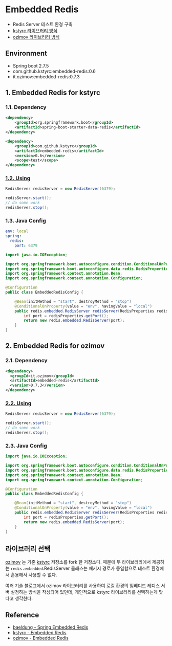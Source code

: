 # Embedded Redis

- Redis Server 테스트 환경 구축
 - [kstyrc 라이브러리 방식](#1-embedded-redis-for-kstyrc)
 - [ozimov 라이브러리 방식](#2-embedded-redis-for-ozimov)

## Environment

- Spring boot 2.7.5
- com.github.kstyrc:embedded-redis:0.6
- it.ozimov:embedded-redis:0.7.3

## 1. Embedded Redis for kstyrc

### 1.1. Dependency

```xml
<dependency>
    <groupId>org.springframework.boot</groupId>
    <artifactId>spring-boot-starter-data-redis</artifactId>
</dependency>

<dependency>
    <groupId>com.github.kstyrc</groupId>
    <artifactId>embedded-redis</artifactId>
    <version>0.6</version>
    <scope>test</scope>
</dependency>
```

### [1.2. Using](https://github.com/kstyrc/embedded-redis)

```java
RedisServer redisServer = new RedisServer(6379);

redisServer.start();
// do some work
redisServer.stop();
```

### 1.3. Java Config

````yaml
env: local
spring:
  redis:
    port: 6379
````

```java
import java.io.IOException;

import org.springframework.boot.autoconfigure.condition.ConditionalOnProperty;
import org.springframework.boot.autoconfigure.data.redis.RedisProperties;
import org.springframework.context.annotation.Bean;
import org.springframework.context.annotation.Configuration;

@Configuration
public class EmbeddedRedisConfig {

    @Bean(initMethod = "start", destroyMethod = "stop")
	@ConditionalOnProperty(value = "env", havingValue = "local")
    public redis.embedded.RedisServer redisServer(RedisProperties redisProperties) throws IOException {
        int port = redisProperties.getPort();
        return new redis.embedded.RedisServer(port);
    }
}
```

## 2. Embedded Redis for ozimov

### 2.1. Dependency

```xml
<dependency>
  <groupId>it.ozimov</groupId>
  <artifactId>embedded-redis</artifactId>
  <version>0.7.3</version>
</dependency>
```

### [2.2. Using](https://github.com/ozimov/embedded-redis)

```java
RedisServer redisServer = new RedisServer(6379);

redisServer.start();
// do some work
redisServer.stop();
```

### 2.3. Java Config

```java
import java.io.IOException;

import org.springframework.boot.autoconfigure.condition.ConditionalOnProperty;
import org.springframework.boot.autoconfigure.data.redis.RedisProperties;
import org.springframework.context.annotation.Bean;
import org.springframework.context.annotation.Configuration;

@Configuration
public class EmbeddedRedisConfig {

    @Bean(initMethod = "start", destroyMethod = "stop")
	@ConditionalOnProperty(value = "env", havingValue = "local")
    public redis.embedded.RedisServer redisServer(RedisProperties redisProperties) throws IOException {
        int port = redisProperties.getPort();
        return new redis.embedded.RedisServer(port);
    }
}
```

## 라이브러리 선택

[ozimov](https://github.com/ozimov/embedded-redis) 는 기존 [kstyrc](https://github.com/kstyrc/embedded-redis) 저장소를 fork 한 저장소다. 때문에 두 라이브러리에서 제공하는 `redis.embedded`.RedisServer 클래스는 패키지 경로가 동일함으로 테스트 환경에서 혼용해서 사용할 수 없다.

여러 기술 블로그에서 ozimov 라이브러리를 사용하여 로컬 환경의 임베디드 레디스 서버 설정하는 방식을 작성되어 있던데, 개인적으로 kstyrc 라이브러리를 선택하는게 맞다고 생각한다.

## Reference

- [baeldung - Spring Embedded Redis](https://www.baeldung.com/spring-embedded-redis)
- [kstyrc - Embedded Redis](https://github.com/kstyrc/embedded-redis)
- [ozimov - Embedded Redis](https://github.com/ozimov/embedded-redis)
